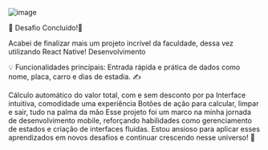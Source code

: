 ![image](https://github.com/user-attachments/assets/c1bf94a1-f5dd-4025-975e-f4f9462685de)


🚀 Desafio Concluído!🚀

Acabei de finalizar mais um projeto incrível da faculdade, dessa vez utilizando React Native! Desenvolvimento

💡 Funcionalidades principais:
Entrada rápida e prática de dados como nome, placa, carro e dias de estadia. ✍

Cálculo automático do valor total, com e sem desconto por pa
Interface intuitiva, comodidade uma experiência
Botões de ação para calcular, limpar e sair, tudo na palma da mão
Esse projeto foi um marco na minha jornada de desenvolvimento mobile, reforçando habilidades como gerenciamento de estados e criação de interfaces fluidas. Estou ansioso para aplicar esses aprendizados em novos desafios e continuar crescendo nesse universo! 🌟
